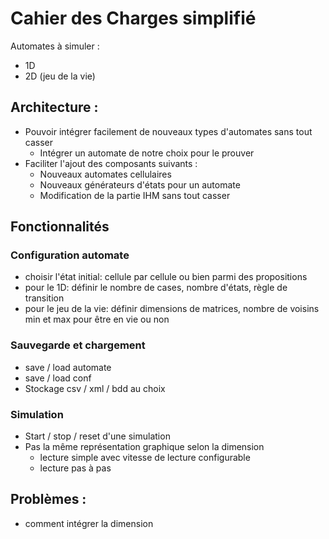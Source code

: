 # Cahier des Charges simplifié

Automates à simuler :
- 1D
- 2D (jeu de la vie)

## Architecture :
- Pouvoir intégrer facilement de nouveaux types d'automates sans tout casser
    + Intégrer un automate de notre choix pour le prouver
- Faciliter l'ajout des composants suivants :
    + Nouveaux automates cellulaires
    + Nouveaux générateurs d'états pour un automate
    + Modification de la partie IHM sans tout casser

## Fonctionnalités

### Configuration automate
- choisir l'état initial: cellule par cellule ou bien parmi des propositions
- pour le 1D: définir le nombre de cases, nombre d'états, règle de transition
- pour le jeu de la vie: définir dimensions de matrices, nombre de voisins min et max pour être en vie ou non

### Sauvegarde et chargement
- save / load automate
- save / load conf
- Stockage csv / xml / bdd au choix

### Simulation
- Start / stop / reset d'une simulation
- Pas la même représentation graphique selon la dimension
    + lecture simple avec vitesse de lecture configurable
    + lecture pas à pas

## Problèmes :
- comment intégrer la dimension
